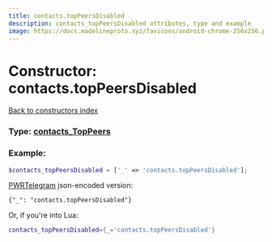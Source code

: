 ```yaml
---
title: contacts.topPeersDisabled
description: contacts_topPeersDisabled attributes, type and example
image: https://docs.madelineproto.xyz/favicons/android-chrome-256x256.png
---
```

# Constructor: contacts.topPeersDisabled  
[Back to constructors index](index.md)






### Type: [contacts\_TopPeers](../types/contacts_TopPeers.md)


### Example:

```php
$contacts_topPeersDisabled = ['_' => 'contacts.topPeersDisabled'];
```  

[PWRTelegram](https://pwrtelegram.xyz) json-encoded version:

```
{"_": "contacts.topPeersDisabled"}
```


Or, if you're into Lua:

```lua
contacts_topPeersDisabled={_='contacts.topPeersDisabled'}

```



